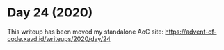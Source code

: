 # Day 24 (2020)

This writeup has been moved my standalone AoC site: https://advent-of-code.xavd.id/writeups/2020/day/24

